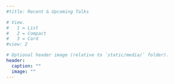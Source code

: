 ```yaml
---
#title: Recent & Upcoming Talks

# View.
#   1 = List
#   2 = Compact
#   3 = Card
#view: 2

# Optional header image (relative to `static/media/` folder).
header:
  caption: ""
  image: ""
---
```

